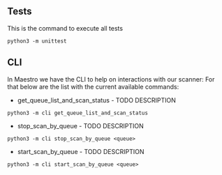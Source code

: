 ## Tests
This is the command to execute all tests
```
python3 -m unittest
```

## CLI
In Maestro we have the CLI to help on interactions with our scanner:
For that below are the list with the current available commands:

- get_queue_list_and_scan_status - TODO DESCRIPTION
```
python3 -m cli get_queue_list_and_scan_status
```
- stop_scan_by_queue - TODO DESCRIPTION
```
python3 -m cli stop_scan_by_queue <queue>
```
- start_scan_by_queue - TODO DESCRIPTION
```
python3 -m cli start_scan_by_queue <queue>
```